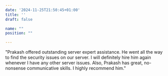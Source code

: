 ```yaml
---
date: '2024-11-25T21:50:45+01:00'
title: ''
draft: false

name: ""
position: ""

---
```


"Prakash offered outstanding server expert assistance. He went all the way to find the security issues on our server. I will definitely hire him again whenever I have any other server issues. Also, Prakash has great, no-nonsense communicative skills. I highly recommend him."